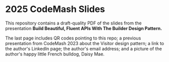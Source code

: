 # 2025 CodeMash Slides

This repository contains a draft-quality PDF of the slides from the
presentation __Build Beautiful, Fluent APIs With The Builder Design
Pattern.__

The last page includes QR codes pointing to this repo; a previous
presentation from CodeMash 2023 about the Visitor design pattern; a
link to the author's LinkedIn page; the author's email address; and
a picture of the author's happy little French bulldog, Daisy Mae.

